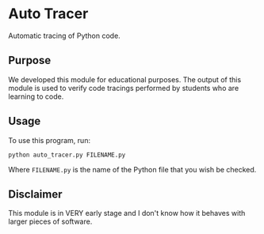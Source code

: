 # Auto Tracer

Automatic tracing of Python code.

## Purpose

We developed this module for educational purposes. The output of this module is
used to verify code tracings performed by students who are learning to code.

## Usage

To use this program, run:

`python auto_tracer.py FILENAME.py`

Where `FILENAME.py` is the name of the Python file that you wish be checked.

## Disclaimer

This module is in VERY early stage and I don't know how it behaves with larger
pieces of software.
